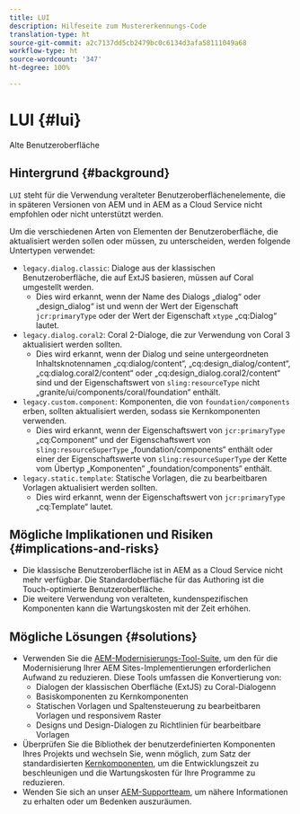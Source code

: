 ```yaml
---
title: LUI
description: Hilfeseite zum Mustererkennungs-Code
translation-type: ht
source-git-commit: a2c7137dd5cb2479bc0c6134d3afa58111049a68
workflow-type: ht
source-wordcount: '347'
ht-degree: 100%

---
```



# LUI {#lui}

Alte Benutzeroberfläche

## Hintergrund {#background}

`LUI` steht für die Verwendung veralteter Benutzeroberflächenelemente, die in späteren Versionen von AEM und in AEM as a Cloud Service nicht empfohlen oder nicht unterstützt werden.

Um die verschiedenen Arten von Elementen der Benutzeroberfläche, die aktualisiert werden sollen oder müssen, zu unterscheiden, werden folgende Untertypen verwendet:

* `legacy.dialog.classic`: Dialoge aus der klassischen Benutzeroberfläche, die auf ExtJS basieren, müssen auf Coral umgestellt werden.
   * Dies wird erkannt, wenn der Name des Dialogs „dialog“ oder „design_dialog“ ist und wenn der Wert der Eigenschaft `jcr:primaryType` oder der Wert der Eigenschaft `xtype` „cq:Dialog“ lautet.
* `legacy.dialog.coral2`: Coral 2-Dialoge, die zur Verwendung von Coral 3 aktualisiert werden sollten.
   * Dies wird erkannt, wenn der Dialog und seine untergeordneten Inhaltsknotennamen „cq:dialog/content“,
„cq:design_dialog/content“, „cq:dialog.coral2/content“ oder „cq:design_dialog.coral2/content“ sind
und der Eigenschaftswert von `sling:resourceType` nicht
„granite/ui/components/coral/foundation“ enthält.
* `legacy.custom.component`: Komponenten, die von `foundation/components` erben, sollten aktualisiert werden, sodass sie Kernkomponenten verwenden.
   * Dies wird erkannt, wenn der Eigenschaftswert von `jcr:primaryType` „cq:Component“ und der
      Eigenschaftswert von `sling:resourceSuperType` „foundation/components“ enthält oder einer der
      Eigenschaftswerte von `sling:resourceSuperType` der Kette vom Übertyp „Komponenten“ „foundation/components“ enthält.
* `legacy.static.template`: Statische Vorlagen, die zu bearbeitbaren Vorlagen aktualisiert werden sollten.
   * Dies wird erkannt, wenn der Eigenschaftswert von `jcr:primaryType` „cq:Template“ lautet.

## Mögliche Implikationen und Risiken {#implications-and-risks}

* Die klassische Benutzeroberfläche ist in AEM as a Cloud Service nicht mehr verfügbar. Die Standardoberfläche für das Authoring ist die Touch-optimierte Benutzeroberfläche.
* Die weitere Verwendung von veralteten, kundenspezifischen Komponenten kann die Wartungskosten mit der Zeit erhöhen.

## Mögliche Lösungen {#solutions}

* Verwenden Sie die [AEM-Modernisierungs-Tool-Suite](https://opensource.adobe.com/aem-modernize-tools/), um den für die Modernisierung Ihrer AEM Sites-Implementierungen erforderlichen Aufwand zu reduzieren. Diese Tools umfassen die Konvertierung von:
   * Dialogen der klassischen Oberfläche (ExtJS) zu Coral-Dialogenn
   * Basiskomponenten zu Kernkomponenten
   * Statischen Vorlagen und Spaltensteuerung zu bearbeitbaren Vorlagen und responsivem Raster
   * Designs und Design-Dialogen zu Richtlinien für bearbeitbare Vorlagen
* Überprüfen Sie die Bibliothek der benutzerdefinierten Komponenten Ihres Projekts und wechseln Sie, wenn möglich, zum Satz der standardisierten [Kernkomponenten](https://experienceleague.adobe.com/docs/experience-manager-core-components/using/introduction.html?lang=de), um die Entwicklungszeit zu beschleunigen und die Wartungskosten für Ihre Programme zu reduzieren.
* Wenden Sie sich an unser [AEM-Supportteam](https://helpx.adobe.com/de/enterprise/using/support-for-experience-cloud.html), um nähere Informationen zu erhalten oder um Bedenken auszuräumen.
